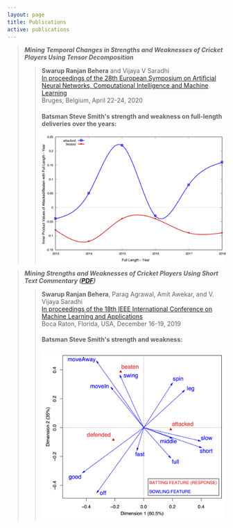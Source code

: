 ```yaml
---
layout: page
title: Publications
active: publications
---
```


> ***Mining Temporal Changes in Strengths and Weaknesses of Cricket Players Using Tensor Decomposition***
  >> **Swarup Ranjan Behera** and Vijaya V Saradhi  
  >> [In proceedings of the 28th European Symposium on Artificial Neural Networks, Computational Intelligence and Machine Learning](https://www.esann.org/)  
  >> Bruges, Belgium, April 22-24, 2020
  >>
  >> #### Batsman Steve Smith's strength and weakness on full-length deliveries over the years:
  >> ![Batsman Steve Smith's strength and weakness on full-length deliveries over the years.](/assets/images/FullSmith.png)

> ***Mining Strengths and Weaknesses of Cricket Players Using Short Text Commentary ([PDF](https://ieeexplore.ieee.org/stamp/stamp.jsp?arnumber=8999115))***
  >> **Swarup Ranjan Behera**, Parag Agrawal, Amit Awekar, and V. Vijaya Saradhi  
  >> [In proceedings of the 18th IEEE International Conference on Machine Learning and Applications](https://www.icmla-conference.org/icmla19/)  
  >> Boca Raton, Florida, USA, December 16-19, 2019
  >>
  >> #### Batsman Steve Smith's strength and weakness:
  >> ![Steve Smith's Response: strength and weakness.](/assets/images/response.png)
